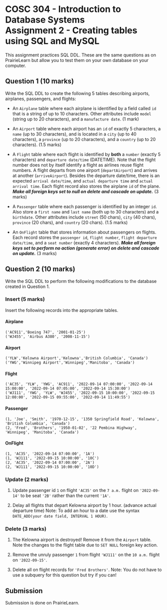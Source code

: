 # COSC 304 - Introduction to Database Systems<br>Assignment 2 - Creating tables using SQL and MySQL

This assignment practices SQL DDL. These are the same questions as on PrairieLearn but allow you to test them on your own database on your computer.

## Question 1 (10 marks)

Write the SQL DDL to create the following 5 tables describing airports, airplanes, passengers, and flights:

- An `Airplane` table where each airplane is identified by a field called `id` that is a string of up to 10 characters. Other attributes include `model` (string up to 20 characters), and a `manufacture date`. (1 mark)

- An `Airport` table where each airport has an `id` of exactly 5 characters, a `name` (up to 30 characters), and is located in a `city` (up to 40 characters), a `province` (up to 20 characters), and a `country` (up to 20 characters). (1.5 marks)

- A `Flight` table where each flight is identified by **both** a `number` (exactly 5 characters) and `departure date/time` (DATETIME). Note that the flight number does not by itself identify a flight as airlines reuse flight numbers. A flight departs from one airport (`departAirport`) and arrives at another (`arriveAirport`). Besides the departure date/time, there is an expected `arrival date/time`, and `actual departure time` and `actual arrival time`. Each flight record also stores the airplane `id` of the plane. ***Make all foreign keys set to null on delete and cascade on update.*** (3 marks)

- A `Passenger` table where each passenger is identified by an integer `id`. Also store a `first name` and `last name` (both up to 30 characters) and a `birthdate`. Other attributes include `street` (50 chars), `city` (40 chars), `province` (20 chars), and `country` (20 chars). (1.5 marks)

- An `OnFlight` table that stores information about passengers on flights. Each record stores the `passenger id`, `flight number`, `flight departure date/time`, and a `seat number` (exactly 4 characters). ***Make all foreign keys set to perform no action (generate error) on delete and cascade on update.*** (3 marks)


## Question 2 (10 marks)

Write the SQL DDL to perform the following modifications to the database created in Question 1.

### Insert (5 marks)

Insert the following records into the appropriate tables.

#### Airplane
```
('AC911','Boeing 747', '2001-01-25')
('WJ455', 'Airbus A380', '2008-11-15')
```

#### Airport 
```
('YLW','Kelowna Airport','Kelowna','British Columbia', 'Canada')
('YWG','Winnipeg Airport','Winnipeg','Manitoba', 'Canada')
```

#### Flight 
```
('AC35', 'YLW', 'YWG', 'AC911', '2022-09-14 07:00:00', '2022-09-14 15:00:00', '2022-09-14 07:05:00', '2022-09-14 15:30:00')
('WJ111', 'YWG', 'YLW', 'WJ455', '2022-09-15 10:00:00', '2022-09-15 12:00:00', '2022-09-15 09:55:00', '2022-09-14 11:49:55')
```

#### Passenger
```
(1, 'Joe', 'Smith', '1970-12-15', '1350 Springfield Road', 'Kelowna', 'British Columbia', 'Canada')
(2, 'Fred', 'Brothers', '1950-01-02', '22 Pembina Highway', 'Winnipeg', 'Manitoba', 'Canada')
```

#### OnFlight 
```
(1, 'AC35', '2022-09-14 07:00:00', '1A')
(1, 'WJ111', '2022-09-15 10:00:00', '10C')
(2, 'AC35', '2022-09-14 07:00:00', '2A')
(2, 'WJ111', '2022-09-15 10:00:00', '10D')
```

### Update (2 marks)

1. Update passenger id `1` on flight `'AC35'` on the `7 a.m.` flight on `'2022-09-14'` to be seat `'2B'` rather than the current `'1A'`.

2. Delay all flights that depart Kelowna airport by 1 hour. (advance actual departure time) Note: To add an hour to a date use the syntax `DATE_ADD(your date field, INTERVAL 1 HOUR)`.

### Delete (3 marks)

1. The Kelowna airport is destroyed! Remove it from the `Airport` table. Note the changes to the flight table due to `SET NULL` foreign key action.

2. Remove the unruly passenger `1` from flight `'WJ111'` on the `10 a.m.` flight on `'2022-09-15'`.

3. Delete all on flight records for `'Fred Brothers'`. Note: You do not have to use a subquery for this question but try if you can!

## Submission

Submission is done on PrairieLearn.
